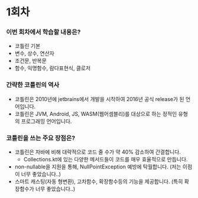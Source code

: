 # 1회차

### 이번 회차에서 학습할 내용은?

- 코틀린 기본
- 변수, 상수, 연산자
- 조건문, 반복문
- 함수, 익명함수, 람다표현식, 클로저



### 간략한 코틀린의 역사

- 코틀린은 2010년에 jetbrains에서 개발을 시작하여 2016년 공식 release가 된 언어입니다.
- 코틀린은 JVM, Android, JS, WASM(웹어셈블리)를 대상으로 하는 정적인 유형의 프로그래밍 언어입니다.





### 코틀린을 쓰는 주요 장점은?

- 코틀린은 자바에 비해 대략적으로 코드 줄 수가 약 40% 감소하여 간결합니다.
  - Collections.kt에 있는 다양한 메서드들이 코드를 매우 효율적으로 만듭니다.
- non-nullable을 지원을 통해, NullPointException 예방에 탁월합니다. (저는 이점이 너무 좋았습니다..)
- 스마트 캐스팅(자동 형변환), 고차함수, 확장함수등의 기능을 제공합니다. (특히 확장함수가 너무 좋았습니다..)
